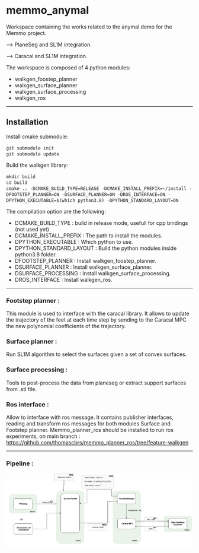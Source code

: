 # memmo_anymal
Workspace containing the works related to the anymal demo for the Memmo project.

--> PlaneSeg and SL1M integration.

--> Caracal and SL1M integration.

The workspace is composed of 4 python modules:
- walkgen_foostep_planner
- walkgen_surface_planner
- walkgen_surface_processing
- walkgen_ros

---
## Installation
Install cmake submodule:
```
git submodule init
git submodule update
```

Build the walkgen library:
```
mkdir build
cd build
cmake .. -DCMAKE_BUILD_TYPE=RELEASE -DCMAKE_INSTALL_PREFIX=~/install -DFOOTSTEP_PLANNER=ON -DSURFACE_PLANNER=ON -DROS_INTERFACE=ON -DPYTHON_EXECUTABLE=$(which python3.8) -DPYTHON_STANDARD_LAYOUT=ON
```


The compilation option are the following:
- DCMAKE_BUILD_TYPE : build in release mode, usefull for cpp bindings (not used yet)
- DCMAKE_INSTALL_PREFIX : The path to install the modules.
- DPYTHON_EXECUTABLE : Which python to use.
- DPYTHON_STANDARD_LAYOUT : Build the python modules inside python3.8 folder.
- DFOOTSTEP_PLANNER : Install walkgen_foostep_planner.
- DSURFACE_PLANNER : Install walkgen_surface_planner.
- DSURFACE_PROCESSING : Install walkgen_surface_processing.
- DROS_INTERFACE : Install walkgen_ros.

---
### Footstep planner :
This module is used to interface with the caracal library. It allows to update the trajectory of the feet at each time step by sending to the Caracal MPC the new polynomial coefficients of the trajectory.



### Surface planner :
Run SL1M algorithm to select the surfaces given a set of convex surfaces.


### Surface processing :
Tools to post-process the data from planeseg or extract support surfaces from .stl file.


### Ros interface :
Allow to interface with ros message. It contains publisher interfaces, reading and transform ros messages for both modules Surface and Footstep planner. Memmo_planner_ros should be installed to run ros experiments, on main branch : https://github.com/thomascbrs/memmo_planner_ros/tree/feature-walkgen

---
### Pipeline :

![](./doc/pipeline.png)
